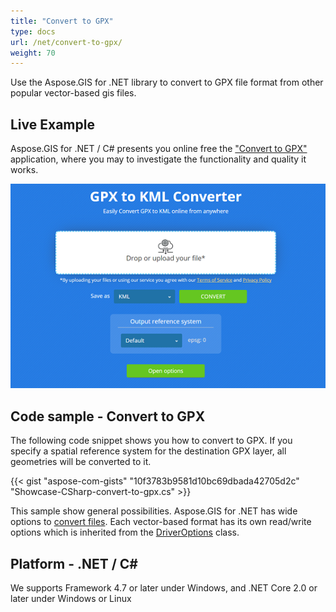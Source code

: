 ```yaml
---
title: "Convert to GPX"
type: docs
url: /net/convert-to-gpx/
weight: 70
---
```


Use the Aspose.GIS for .NET library to convert to GPX file format from other popular vector-based gis files.

## **Live Example**

Aspose.GIS for .NET / C# presents you online free the ["Convert to GPX"](https://products.aspose.app/gis/conversion/convert-to-gpx) application, where you may to investigate the functionality and quality it works.

![ to GPX Converter App](conversion.png)

## **Code sample - Convert to GPX**

The following code snippet shows you how to convert to GPX. If you specify a spatial reference system for the destination GPX layer, all geometries will be converted to it. 

{{< gist "aspose-com-gists" "10f3783b9581d10bc69dbada42705d2c" "Showcase-CSharp-convert-to-gpx.cs" >}}

This sample show general possibilities. Aspose.GIS for .NET has wide options to [convert files](https://docs.aspose.com/gis/net/vector-layers/). Each vector-based format has its own read/write options which is inherited from the [DriverOptions](https://reference.aspose.com/gis/net/aspose.gis/driveroptions) class.

## **Platform - .NET / C#**

We supports Framework 4.7 or later under Windows, and .NET Core 2.0 or later under Windows or Linux
